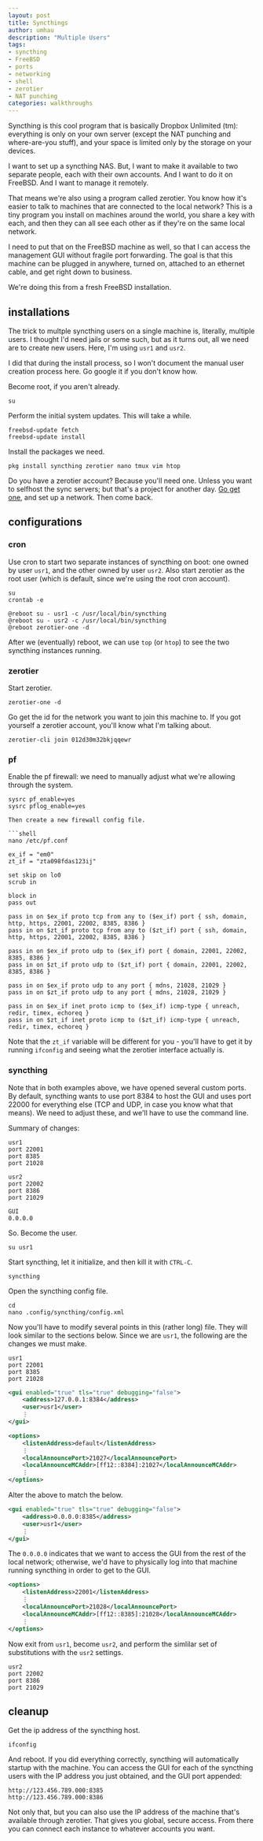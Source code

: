 ```yaml
---
layout: post
title: Syncthings
author: umhau
description: "Multiple Users"
tags: 
- syncthing
- FreeBSD
- ports
- networking
- shell
- zerotier
- NAT punching
categories: walkthroughs
---
```


Syncthing is this cool program that is basically Dropbox Unlimited (tm): everything is only on your own server (except the NAT punching and where-are-you stuff), and your space is limited only by the storage on your devices. 

I want to set up a syncthing NAS. But, I want to make it available to two separate people, each with their own accounts. And I want to do it on FreeBSD.  And I want to manage it remotely.

That means we're also using a program called zerotier. You know how it's easier to talk to machines that are connected to the local network? This is a tiny program you install on machines around the world, you share a key with each, and then they can all see each other as if they're on the same local network. 

I need to put that on the FreeBSD machine as well, so that I can access the management GUI without fragile port forwarding. The goal is that this machine can be plugged in anywhere, turned on, attached to an ethernet cable, and get right down to business. 

We're doing this from a fresh FreeBSD installation. 

installations
-------------

The trick to multple syncthing users on a single machine is, literally, multiple users. I thought I'd need jails or some such, but as it turns out, all we need are to create new users. Here, I'm using `usr1` and `usr2`.

I did that during the install process, so I won't document the manual user creation process here. Go google it if you don't know how. 

Become root, if you aren't already.

```shell
su
```

Perform the initial system updates. This will take a while.

```shell
freebsd-update fetch
freebsd-update install
```

Install the packages we need. 

```shell
pkg install syncthing zerotier nano tmux vim htop 
```

Do you have a zerotier account? Because you'll need one. Unless you want to selfhost the sync servers; but that's a project for another day. [Go get one](https://www.zerotier.com/download/), and set up a network. Then come back.

configurations
--------------

### cron

Use cron to start two separate instances of syncthing on boot: one owned by user `usr1`, and the other owned by user `usr2`. Also start zerotier as the root user (which is default, since we're using the root cron account).

```cron
su
crontab -e

@reboot su - usr1 -c /usr/local/bin/syncthing
@reboot su - usr2 -c /usr/local/bin/syncthing
@reboot zerotier-one -d
```

After we (eventually) reboot, we can use `top` (or `htop`) to see the two syncthing instances running.

### zerotier

Start zerotier.

```shell
zerotier-one -d
```

Go get the id for the network you want to join this machine to. If you got yourself a zerotier account, you'll know what I'm talking about.

    zerotier-cli join 012d30m32bkjqqewr

### pf

Enable the pf firewall: we need to manually adjust what we're allowing through the system.

```shell
sysrc pf_enable=yes
sysrc pflog_enable=yes

Then create a new firewall config file. 

```shell
nano /etc/pf.conf
```

```shell
ex_if = "em0"
zt_if = "zta098fdas123ij"

set skip on lo0
scrub in

block in
pass out

pass in on $ex_if proto tcp from any to ($ex_if) port { ssh, domain, http, https, 22001, 22002, 8385, 8386 }
pass in on $zt_if proto tcp from any to ($zt_if) port { ssh, domain, http, https, 22001, 22002, 8385, 8386 }

pass in on $ex_if proto udp to ($ex_if) port { domain, 22001, 22002, 8385, 8386 }
pass in on $zt_if proto udp to ($zt_if) port { domain, 22001, 22002, 8385, 8386 }

pass in on $ex_if proto udp to any port { mdns, 21028, 21029 }
pass in on $zt_if proto udp to any port { mdns, 21028, 21029 }

pass in on $ex_if inet proto icmp to ($ex_if) icmp-type { unreach, redir, timex, echoreq }
pass in on $zt_if inet proto icmp to ($zt_if) icmp-type { unreach, redir, timex, echoreq }
```

Note that the `zt_if` variable will be different for you - you'll have to get it by running `ifconfig` and seeing what the zerotier interface actually is. 

### syncthing

Note that in both examples above, we have opened several custom ports. By default, syncthing wants to use port 8384 to host the GUI and uses port 22000 for everything else (TCP and UDP, in case you know what that means). We need to adjust these, and we'll have to use the command line.

Summary of changes: 

    usr1
    port 22001
    port 8385
    port 21028

    usr2
    port 22002
    port 8386
    port 21029

    GUI
    0.0.0.0

So. Become the user.

    su usr1

Start syncthing, let it initialize, and then kill it with `CTRL-C`.

    syncthing

Open the syncthing config file. 

```shell
cd
nano .config/syncthing/config.xml
```

Now you'll have to modify several points in this (rather long) file. They will look similar to the sections below. Since we are `usr1`, the following are the changes we must make.

    usr1
    port 22001
    port 8385
    port 21028

```xml
<gui enabled="true" tls="true" debugging="false">
    <address>127.0.0.1:8384</address>
    <user>usr1</user>
    ⋮
</gui>
```

```xml
<options>
    <listenAddress>default</listenAddress>
    ⋮
    <localAnnouncePort>21027</localAnnouncePort>
    <localAnnounceMCAddr>[ff12::8384]:21027</localAnnounceMCAddr>
    ⋮
</options>
```

Alter the above to match the below. 

```xml
<gui enabled="true" tls="true" debugging="false">
    <address>0.0.0.0:8385</address>
    <user>usr1</user>
    ⋮
</gui>
```

The `0.0.0.0` indicates that we want to access the GUI from the rest of the local network; otherwise, we'd have to physically log into that machine running syncthing in order to get to the GUI.

```xml
<options>
    <listenAddress>22001</listenAddress>
    ⋮
    <localAnnouncePort>21028</localAnnouncePort>
    <localAnnounceMCAddr>[ff12::8385]:21028</localAnnounceMCAddr>
    ⋮
</options>
```

Now exit from `usr1`, become `usr2`, and perform the simlilar set of substitutions with the `usr2` settings. 

    usr2
    port 22002
    port 8386
    port 21029

cleanup
-------

Get the ip address of the syncthing host. 

```shell
ifconfig
```

And reboot. If you did everything correctly, syncthing will automatically startup with the machine.  You can access the GUI for each of the syncthing users with the IP address you just obtained, and the GUI port appended:

    http://123.456.789.000:8385
    http://123.456.789.000:8386

Not only that, but you can also use the IP address of the machine that's available through zerotier. That gives you global, secure access. From there you can connect each instance to whatever accounts you want.
